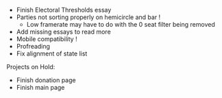 -   Finish Electoral Thresholds essay
-   Parties not sorting properly on hemicircle and bar !
    -   Low framerate may have to do with the 0 seat filter being removed
-   Add missing essays to read more
-   Mobile compatibility !
-   Profreading
-   Fix alignment of state list

Projects on Hold:

-   Finish donation page
-   Finish main page
